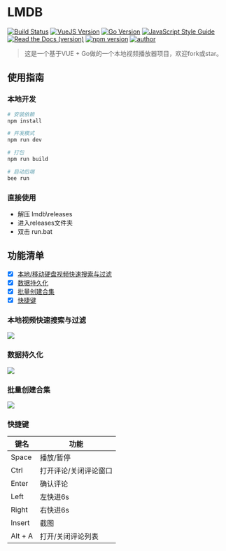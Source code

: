 # LMDB
[![Build Status](https://travis-ci.com/PowerDos/Mall-Vue.svg?branch=master)](https://travis-ci.com/PowerDos/Mall-Vue)
[![VueJS Version](https://img.shields.io/badge/VueJS-v3.2.13-green.svg?style=flat-square)](https://vuejs.org/)
[![Go Version](https://img.shields.io/badge/Go-1.19-green.svg?style=flat-square)](https://vuejs.org/)
[![JavaScript Style Guide](https://img.shields.io/badge/code_style-standard-brightgreen.svg)](https://standardjs.com)
[![Read the Docs (version)](https://img.shields.io/readthedocs/pip/stable.svg)](https://github.com)
[![npm version](https://img.shields.io/badge/npm-v8.13.2-brightgreen.svg)](https://standardjs.com)
[![author](https://img.shields.io/badge/author-mxq-brightgreen.svg)](https://standardjs.com)



> 这是一个基于VUE + Go做的一个本地视频播放器项目，欢迎fork或star。

## 使用指南

### 本地开发
``` bash
# 安装依赖
npm install

# 开发模式
npm run dev

# 打包
npm run build

# 启动后端
bee run
```
### 直接使用

- 解压 lmdb\releases
- 进入releases文件夹
- 双击 run.bat



## 功能清单
- [x] [本地/移动硬盘视频快速搜索与过滤](#本地视频快速搜索与过滤)
- [x] [数据持久化](#数据持久化)
- [x] [批量创建合集](#批量创建合集)
- [x] [快捷键](#快捷键)

### 本地视频快速搜索与过滤

![](../readmeimg/1.png)

### 数据持久化

![]([./readmeimg./2.png](https://github.com/hustpython/lmdb/blob/main/readmeimg/2.png))

### 批量创建合集

![]([./readmeimg./3.png](https://github.com/hustpython/lmdb/blob/main/readmeimg/3.png))

### 快捷键

| 键名    | 功能                  |
| ------- | --------------------- |
| Space   | 播放/暂停             |
| Ctrl    | 打开评论/关闭评论窗口 |
| Enter   | 确认评论              |
| Left    | 左快进6s              |
| Right   | 右快进6s              |
| Insert  | 截图                  |
| Alt + A | 打开/关闭评论列表     |

